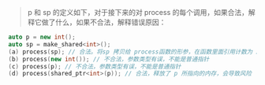 > p 和 sp 的定义如下，对于接下来的对 process 的每个调用，如果合法，解释它做了什么，如果不合法，解释错误原因：

```c++
auto p = new int();
auto sp = make_shared<int>();
(a) process(sp); // 合法。将sp 拷贝给 process函数的形参，在函数里面引用计数为 2，函数结束后引用计数为 1。
(b) process(new int()); // 不合法，参数类型有误，不能是普通指针
(c) process(p); // 不合法，参数类型有误，不能是普通指针
(d) process(shared_ptr<int>(p)); // 合法，释放了 p 所指向的内存，会导致风险
```
